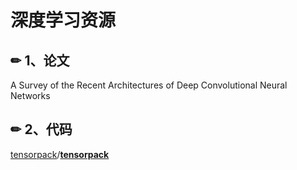 # 深度学习资源

## ✏ 1、论文

A Survey of the Recent Architectures of Deep Convolutional Neural Networks

## ✏ 2、代码

[tensorpack](https://github.com/tensorpack)/[**tensorpack**](https://github.com/tensorpack/tensorpack)


